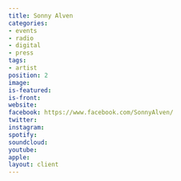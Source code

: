 ```yaml
---
title: Sonny Alven
categories:
- events
- radio
- digital
- press
tags:
- artist
position: 2
image: 
is-featured: 
is-front: 
website: 
facebook: https://www.facebook.com/SonnyAlven/
twitter: 
instagram: 
spotify: 
soundcloud: 
youtube: 
apple: 
layout: client
---
```


